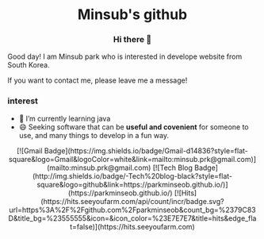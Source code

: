 <div align="center">   
        <h1>Minsub's github</h1>
        <h3>Hi there 👋</h3>
</div>

Good day! I am Minsub park who is interested in develope website from South Korea.

If you want to contact me, please leave me a message!


### interest
- 🌱 I’m currently learning java
- 😄 Seeking software that can be **useful and covenient** for someone to use, and many things to develop in a fun way.

<div align="center">   
[![Gmail Badge](https://img.shields.io/badge/Gmail-d14836?style=flat-square&logo=Gmail&logoColor=white&link=mailto:minsub.prk@gmail.com)](mailto:minsub.prk@gmail.com)
[![Tech Blog Badge](http://img.shields.io/badge/-Tech%20blog-black?style=flat-square&logo=github&link=https://parkminseob.github.io/)](https://parkminseob.github.io/)
[![Hits](https://hits.seeyoufarm.com/api/count/incr/badge.svg?url=https%3A%2F%2Fgithub.com%2Fparkminseob&count_bg=%2379C83D&title_bg=%23555555&icon=&icon_color=%23E7E7E7&title=hits&edge_flat=false)](https://hits.seeyoufarm.com)
</div>

<!--
**parkminseob/parkminseob** is a ✨ _special_ ✨ repository because its `README.md` (this file) appears on your GitHub profile.

Here are some ideas to get you started:

- 🔭 I’m currently working on ...

- 👯 I’m looking to collaborate on ...
- 🤔 I’m looking for help with ...
- 💬 Ask me about ...
- 📫 How to reach me: ...
- 😄 Pronouns: ...
- ⚡ Fun fact: ...
-->
